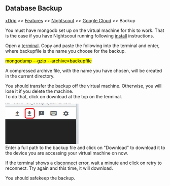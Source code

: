 ## Database Backup
[xDrip](../../README.md) >> [Features](../Features_page.md) >> [Nightscout](../Nightscout_page.md) >> [Google Cloud](./GoogleCloud.md) >> Backup  
  
You must have mongodb set up on the virtual machine for this to work.  That is the case if you have Nightscout running following [install](./GoogleCloud.md) instructions.  
  
Open a [terminal](./Terminal.md).  Copy and paste the following into the terminal and enter, where backupfile is the name you choose for the backup.  
  
<mark>mongodump --gzip --archive=backupfile</mark>  
  
A compressed archive file, with the name you have chosen, will be created in the current directory.  
  
You should transfer the backup off the virtual machine.  Otherwise, you will lose it if you delete the machine.  
To do that, click on download at the top on the terminal.  
  
![](./images/Download.png)  
Enter a full path to the backup file and click on "Download" to download it to the device you are accessing your virtual machine on now.  
  
If the terminal shows a [disconnect](./images/Disconnect.png) error, wait a minute and click on retry to reconnect.  Try again and this time, it will download.  
  
You should safekeep the backup.    
